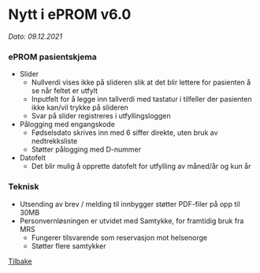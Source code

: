 # Nytt i ePROM v6.0
*Dato: 09.12.2021*

### ePROM pasientskjema
* Slider
  * Nullverdi vises ikke på slideren slik at det blir lettere for pasienten å se når feltet er utfylt
  * Inputfelt for å legge inn tallverdi med tastatur i tilfeller der pasienten ikke kan/vil trykke på slideren
  * Svar på slider registreres i utfyllingsloggen
* Pålogging med engangskode
  * Fødselsdato skrives inn med 6 siffer direkte, uten bruk av nedtrekksliste
  * Støtter pålogging med D-nummer
* Datofelt
  * Det blir mulig å opprette datofelt for utfylling av måned/år og kun år  

### Teknisk
* Utsending av brev / melding til innbygger støtter PDF-filer på opp til 30MB
* Personvernløsningen er utvidet med Samtykke, for framtidig bruk fra MRS
  * Fungerer tilsvarende som reservasjon mot helsenorge
  * Støtter flere samtykker

[Tilbake](./)
